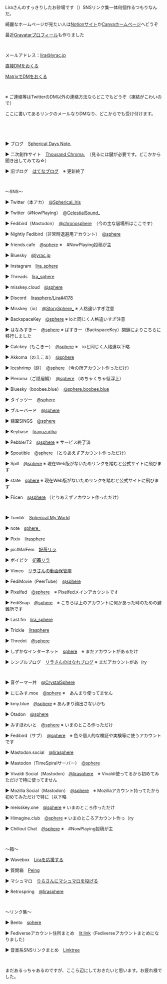 <html>
  <head>
    <meta charset="utf-8">
    <body>
    <link rel="stylesheet" href="styles.css">
    <link rel="apple-touch-icon" sizes="180x180" href="/apple-touch-icon.png">
    <link rel="icon" type="image/png" sizes="32x32" href="/favicon-32x32.png">
    <link rel="icon" type="image/png" sizes="16x16" href="/favicon-16x16.png">
    <link rel="manifest" href="/site.webmanifest">
    <link rel="mask-icon" href="/safari-pinned-tab.svg" color="#ff3399">
    <link rel="shortcut icon" type="image/x-icon" href="path/to/favicon.ico">
    <meta name="msapplication-TileColor" content="#da532c">
    <meta name="theme-color" content="#ffffff">
    </body>
</head>
</html>

<p>Liraさんのすっきりしたお砂場です（）SNSリンク集一体何個作るつもりなんだ。</p>
<p>綺麗なホームページが見たい人は<a href="https://site.lyrac.jp" rel="me">Notionサイト</a>か<a href="https://lirasphere.me" rel="me">Canvaホームページ</a>へどうぞ</p>
<p>最近<a href="https://ja.gravatar.com/lirasphere" rel="me">Gravatarプロフィール</a>も作りました</p>
<br>
<p>メールアドレス：<a href="mailto:lira@lyrac.jp">lira@lyrac.jp</a></p>
<p><a href="https://simplex.chat/contact#/?v=1-2&smp=smp%3A%2F%2F0YuTwO05YJWS8rkjn9eLJDjQhFKvIYd8d4xG8X1blIU%3D%40smp8.simplex.im%2FghhHvnU8JLndYcgoglxa5ANAA3O5AOno%23%2F%3Fv%3D1-2%26dh%3DMCowBQYDK2VuAyEApd2yjefq4AMV8Gd4lH2WHFaKkIaMECkAwZ7FUm6XDWY%253D%26srv%3Dbeccx4yfxxbvyhqypaavemqurytl6hozr47wfc7uuecacjqdvwpw2xid.onion" rel="me">直接DMをおくる</a></p>
<p><a rel="me" href="https://matrix.to/#/@sphere:matrix.fedibird.com">MatrixでDMをおくる</a></p>
<br>
<p>※ ご連絡等はTwitterのDM以外の連絡方法ならどこでもどうぞ（凍結がこわいので）</p>
<p>ここに書いてあるリンクのメールなりDMなり、どこからでも受け付けます。</p>

<p> </p>

<p> </p>
<p>▶️ ブログ　<a href="https://lirasphere.hatenablog.jp/">Spherical Days Note.</a></p>
<p>▶️ 二次創作サイト　<a href="https://plus.fm-p.jp/u/thousandchroma">Thousand Chroma.</a>　（見るには鍵が必要です。どこかから聞き出してみてね☆）</p>
<p>▶️ 旧ブログ　<a href="https://sphericaltears.hatenablog.com/">はてなブログ</a>　※ 更新終了</p>
<p> </p>
<p>〜SNS〜</p>
<p>▶️ Twitter（本アカ）　<a href="https://twitter.com/Spherical_Iris" rel="me">@Spherical_Iris</a></p>
<p>▶️ Twitter（#NowPlaying）　<a href="https://twitter.com/CelestialSound_">@CelestialSound_</a></p>
<p>▶️ Fedibird（Mastodon）　<a rel="me" href="https://fedibird.com/@chronosphere">@chronosphere</a>　（今の主な居場所はここです）</p>
<p>▶️ Nightly Fedibird（非常時退避用アカウント）　<a rel="me" href="https://nightly.fedibird.com/@sphere">@sphere</a></p>
<p>▶️ friends.cafe　<a rel="me" href="https://friends.cafe/@sphere">@sphere</a> ※　#NowPlaying投稿が主</p>
<p>▶️ Bluesky　<a rel="me" href="https://bsky.app/profile/lyrac.jp">@lyrac.jp</a></p>
<p>▶️ Instagram　<a href="https://www.instagram.com/lira_sphere/">lira_sphere</a></p>
<p>▶️ Threads　<a rel="me" href="https://www.threads.net/@lira_sphere">lira_sphere</a></p>
<p>▶️ misskey.cloud　<a rel="me" href="https://misskey.cloud/@sphere">@sphere</a></p>
<p>▶️ Discord　<a rel="me" href="https://discordapp.com/users/1032954315427545168">lirasphere/Lira#4178</a></p>
<p>▶️ Misskey（io）　<a rel="me" href="https://misskey.io/@StorySphere_">@StorySphere_</a> ※ 人格違いすぎ注意</p>
<p>▶️ BackspaceKey　<a rel="me" href="https://misskey.backspace.fm/@sphere">@sphere</a> ※ ioと同じく人格違いすぎ注意</p>
<p>▶️ はなみすきー　<a rel="me" href="https://misskey.flowers/@sphere">@sphere</a> ※ ばすきー（BackspaceKey）閉鎖によりこちらに移行しました</p>
<p>▶️ Calckey（もこきー）　<a rel="me" href="https://mkkey.net/@sphere">@sphere</a> ※　ioと同じく人格違以下略</p>
<p>▶️ Akkoma（のえこま）　<a rel="me" href="https://akkoma.noellabo.jp/sphere">@sphere</a></p>
<p>▶️ Iceshrimp（庭）　<a rel="me" href="https://rindo.garden/@sphere">@sphere</a> （今の所アカウント作っただけ）</p>
<p>▶️ Pleroma（ご隠居鯖）　<a rel="me" href="https://xxx.azyobuzi.net/sphere">@sphere</a> （めちゃくちゃ低浮上）</p>
<p>▶️ Bluesky（boobee.blue）　<a rel="me" href="https://bsky.app/profile/sphere.boobee.blue">@sphere.boobee.blue</a></p>
<p>▶️ タイッツー　<a href="https://taittsuu.com/users/sphere" rel="me">@sphere</a></p>
<p>▶️ ブルーバード　<a href="https://bluebird.blue/users/sphere">@sphere</a></p>
<p>▶️ 翡翠SINGS　<a rel="me" href="https://kawasemi.cloud/@sphere">@sphere</a></p>
<p>▶️ Keybase　<a href="https://keybase.io/lirayuzuriha">lirayuzuriha</a></p>
<p>▶️ Pebble/T2　<a rel="me" href="https://pebble.is/sphere">@sphere</a> ※ サービス終了済</p>
<p>▶️ Spoutible　<a rel="me" href="https://spoutible.com/sphere">@sphere</a> （とりあえずアカウント作っただけ）</p>
<p>▶️ Spill　<a href="https://www.spill.com/">@sphere</a> ※ 現在Web版がないためリンクを踏むと公式サイトに飛びます</p>
<p>▶️ state　<a href="https://www.state.fit/">sphere</a> ※ 現在Web版がないためリンクを踏むと公式サイトに飛びます</p>
<p>▶️ Fiicen　<a href="https://fiicen.jp/field/sphere">@sphere</a> （とりあえずアカウント作っただけ）</p>
<br>
<p>▶️ Tumblr　<a href="https://tumblr.lyrac.jp">Spherical My World</a></p>
<p>▶️ note　<a href="https://note.com/sphere_/">sphere_</a></p>
<p>▶️ Pixiv　<a href="https://pixiv.me/lirasphere">lirasphere</a></p>
<p>▶️ pictMalFem　<a href="https://pictmalfem.net/strawberrychoco">妃苺リラ</a></p>
<p>▶️ ポイピク　<a href="https://poipiku.com/10017011">妃苺リラ</a></p>
<p>▶️ Vimeo　<a href="https://vimeo.com/lirasphere">リラさんの動画保管庫</a></p>
<p>▶️ FediMovie（PeerTube）　<a href="https://fedimovie.com/a/sphere" rel="me">@sphere</a></p>
<p>▶️ Pixelfed　<a href="https://pixelfed.tokyo/sphere" rel="me">@sphere</a>　※ Pixelfedメインアカウントです</p>
<p>▶️ FediSnap　<a href="https://fedisnap.com/sphere" rel="me">@sphere</a>　※ こちらは上のアカウントに何かあった時のための避難所です</p>
<p>▶️ Last.fm　<a rel="me" href="https://www.last.fm/ja/user/lira_sphere">lira_sphere</a></p>
<p>▶️ Trickle　<a rel="me" href="https://trickle.day/lirasphere">lirasphere</a></p>
<p>▶️ Thredot　<a rel="me" href="https://thredot.org/u/sphere">@sphere</a></p>
<p>▶️ しずかなインターネット　<a rel="me" href="https://sizu.me/sphere">sphere</a>　※ まだアカウントがあるだけ</p>
<p>▶️ シンプルブログ　<a rel="me" href="https://simblo.net/u/822LGS">リラさんのはなれブログ</a> ※ まだアカウントがあ（ry</p>
<br>
<p>▶️ 音ゲーマー丼　<a rel="me" href="https://otogamer.me/@CrystalSphere">@CrystalSphere</a>
<p>▶️ にじみす.moe　<a rel="me" href="https://nijimiss.moe/@sphere">@sphere</a> ※　あんまり使ってません</p>
<p>▶️ kmy.blue　<a rel="me" href="https://kmy.blue/@sphere">@sphere</a> ※ あんまり顔出さないかも</p>
<p>▶️ Otadon　<a rel="me" href="https://otadon.com/@sphere">@sphere</a>
<p>▶️ みすほわいと　<a rel="me" href="https://mi.mashiro.site/@sphere">@sphere</a> ※ いまのところ作っただけ</p>
<p>▶️ Fedibird（サブ）　<a rel="me" href="https://fedibird.com/@sphere">@sphere</a>　※ 色々個人的な検証や実験等に使うアカウントです</p>
<p>▶️ Mastodon.social　<a rel="me" href="https://mastodon.social/@lirasphere">@lirasphere</a></p>
<p>▶️ Mastodon（TimeSpiralサーバー）　<a rel="me" href="https://social.timespiral.co.jp/@sphere">@sphere</a></p>
<p>▶️ Vivaldi Social（Mastodon） <a rel="me" href="https://social.vivaldi.net/@lirasphere">@lirasphere</a>　※ Vivaldi使ってるから初めてみただけで特に使ってません</p>
<p>▶️ Mozilla Social（Mastodon）　<a rel="me" href="https://mozilla.social/@sphere">@sphere</a>　※ Mozillaアカウント持ってたから初めてみただけで特に（以下略</p>
<p>▶️ meisskey.one　<a rel="me" href="https://meisskey.one/@sphere">@sphere</a> ※ いまのところ作っただけ</p>
<p>▶️ Himagine.club　<a rel="me" href="https://himagine.club/@sphere">@sphere</a> ※ いまのところアカウント作っ（ry</p>
<p>▶️ Chillout Chat　<a rel="me" href="https://chillout.chat/@sphere">@sphere</a> ※　#NowPlaying投稿が主</p>
<br>
<p>〜箱〜</p>
<p>▶️ Wavebox　<a href="https://wavebox.me/wave/8bwxjdgpw5yjijjj/">Liraを応援する</a></p>
<p>▶️ 質問箱　<a href="https://peing.net/ja/lirasphere">Peing</a></p>
<p>▶️ マシュマロ　<a href="https://marshmallow-qa.com/rh3lwxkst1094fo?utm_medium=url_text&utm_source=promotion">りらさんにマシュマロを投げる</a></p>
<p>▶️ Retrospring　<a href="https://retrospring.net/@lirasphere">@lirasphere</a></p>
<br>
<p>〜リンク集〜</p>
<p>▶️ Bento　<a href="https://bento.me/sphere">sphere</a></p>
<p>▶️ Fediverseアカウント住所まとめ　<a href="https://lit.link/lirasphere">lit.link</a>（Fediverseアカウントまとめになりました）</p>
<p>▶️ 音楽系SNSリンクまとめ　<a href="https://linktr.ee/lirasphere">Linktree</a></p>
<br/>
<p>まだあるっちゃあるのですが、ここら辺にしておきたいと思います。お疲れ様でした。</p>
